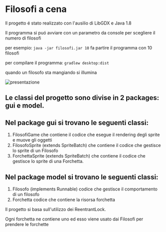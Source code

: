 # Filosofi a cena
Il progetto é stato realizzato con l'ausilio di LibGDX e Java 1.8

Il programma si puó avviare con  un parametro da console per scegliere il numero di filosofi

per esempio: `java -jar filosofi.jar 10` fa partire il programma con 10 filosofi

per compilare il programma: `gradlew desktop:dist`

quando un filosofo sta mangiando si illumina

![presentazione](https://i.imgur.com/d51S3j1.png)

## Le classi del progetto sono divise in 2 packages: gui e model.

## Nel package gui si trovano le seguenti classi:
1. FilosofiGame che contiene il codice che esegue il rendering degli sprite e muove gli oggetti
2. FilosofoSprite (extends SpriteBatch) che contiene il codice che gestisce lo sprite di un Filosofo
3. ForchettaSprite (extends SpriteBatch) che contiene il codice che gestisce lo sprite di una Forchetta.

## Nel package model si trovano le seguenti classi:

1. Filosofo (implements Runnable) codice che gestisce il comportamento di un filosofo
2. Forchetta codice che contiene la risorsa forchetta


Il progetto si basa sull'utilizzo dei ReentrantLock. 

Ogni forchetta ne contiene uno ed esso viene usato dai Filosofi per prendere le forchette

